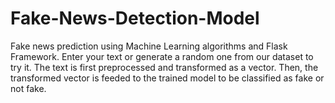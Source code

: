 # Fake-News-Detection-Model
Fake news prediction using Machine Learning algorithms and Flask Framework.  Enter your text or generate a random one from our dataset to try it.  The text is first preprocessed and transformed as a vector. Then, the transformed vector is feeded to the trained model to be classified as fake or not fake.
